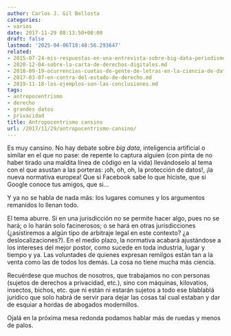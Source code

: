 ```yaml
---
author: Carlos J. Gil Bellosta
categories:
- varios
date: 2017-11-29 08:13:50+00:00
draft: false
lastmod: '2025-04-06T18:48:56.293647'
related:
- 2015-07-24-mis-respuestas-en-una-entrevista-sobre-big-data-periodismo-de-datos-etc.md
- 2020-12-04-sobre-la-carta-de-derechos-digitales.md
- 2018-09-19-ocurrencias-cuotas-de-gente-de-letras-en-la-ciencia-de-datos.md
- 2017-03-07-en-contra-del-estado-de-derecho.md
- 2019-11-18-los-ejemplos-son-las-conclusiones.md
tags:
- antropocentrismo
- derecho
- grandes datos
- privacidad
title: Antropocentrismo cansino
url: /2017/11/29/antropocentrismo-cansino/
---
```


Es muy cansino. No hay debate sobre _big data_, inteligencia artificial o similar en el que no pase: de repente lo captura alguien (con pinta de no haber tirado una maldita línea de código en la vida) llevándoselo al tema con el que asustan a las porteras: ¡oh, oh, oh, la protección de datos!, ¡la nueva normativa europea! Que si Facebook sabe lo que hiciste, que si Google conoce tus amigos, que si...

Y ya no se habla de nada más: los lugares comunes y los argumentos remanidos lo llenan todo.

El tema aburre. Si en una jurisdicción no se permite hacer algo, pues no se hará; o lo harán solo facinerosos; o se hará en otras jurisdicciones (¿asistiremos a algún tipo de arbitraje legal en este contexto? ¿a deslocalizaciones?). En el medio plazo, la normativa acabará ajustándose a los intereses del mejor postor, como sucede en toda industria, lugar y tiempo y ya. Las voluntades de quienes expresan remilgos están tan a la venta como las de todos los demás. La cosa no tiene mucha más ciencia.

Recuérdese que muchos de nosotros, que trabajamos no con personas (sujetos de derechos a privacidad, etc.), sino con máquinas, kilovatios, insectos, bichos, etc. que ni están ni estarán sujetos a todo ese blablablá jurídico que solo habrá de servir para dejar las cosas tal cual estaban y dar de esquiar a hordas de abogados modernillos.

Ojalá en la próxima mesa redonda podamos hablar más de ruedas y menos de palos.